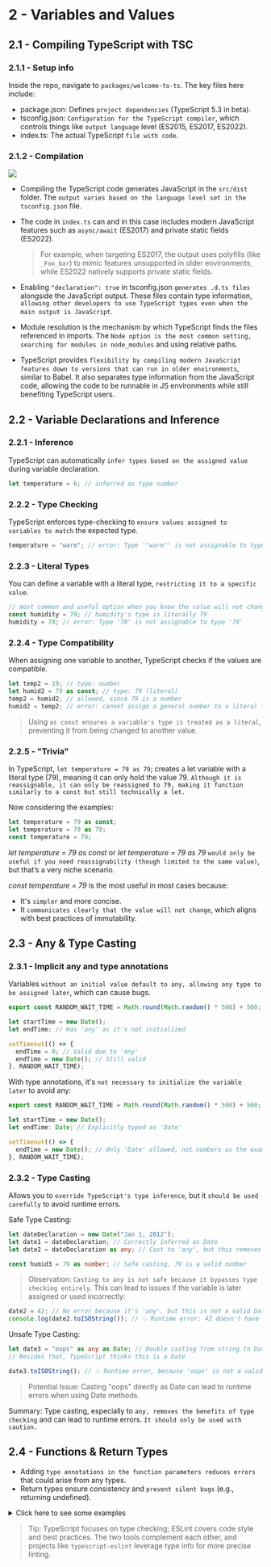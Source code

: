 # 2 - Variables and Values

## 2.1 - Compiling TypeScript with TSC

### 2.1.1 - Setup info

Inside the repo, navigate to `packages/welcome-to-ts`. The key files here include:

- package.json: Defines `project dependencies` (TypeScript 5.3 in beta).
- tsconfig.json: `Configuration for the TypeScript compiler`, which controls things like `output language` level (ES2015, ES2017, ES2022).
- index.ts: The actual TypeScript `file with code`.

### 2.1.2 - Compilation

![](https://i.imgur.com/DB7XEjg.png)

- Compiling the TypeScript code generates JavaScript in the `src/dist` folder. The `output varies based on the language level set in the tsconfig.json` file.
- The code in `index.ts` can and in this case includes modern JavaScript features such as `async/await` (ES2017) and private static fields (ES2022).

  > For example, when targeting ES2017, the output uses polyfills (like `_Foo_bar`) to mimic features unsupported in older environments, while ES2022 natively supports private static fields.

- Enabling `"declaration": true` in tsconfig.json `generates .d.ts files` alongside the JavaScript output. These files contain type information, `allowing other developers to use TypeScript types even when the main output is JavaScript`.

- Module resolution is the mechanism by which TypeScript finds the files referenced in imports. The `Node option is the most common setting, searching for modules in node_modules` and using relative paths.

- TypeScript provides `flexibility by compiling modern JavaScript features down to versions that can run in older environments`, similar to Babel. It also separates type information from the JavaScript code, allowing the code to be runnable in JS environments while still benefiting TypeScript users.

## 2.2 - Variable Declarations and Inference

### 2.2.1 - Inference

TypeScript can automatically `infer types based on the assigned value` during variable declaration.

```ts
let temperature = 6; // inferred as type number
```

### 2.2.2 - Type Checking

TypeScript enforces type-checking to `ensure values assigned to variables to match` the expected type.

```ts
temperature = "warm"; // error: Type '"warm"' is not assignable to type 'number'
```

### 2.2.3 - Literal Types

You can define a variable with a literal type, `restricting it to a specific value`.

```ts
// most common and useful option when you know the value will not change.
const humidity = 79; // humidity's type is literally 79
humidity = 78; // error: Type '78' is not assignable to type '79'
```

### 2.2.4 - Type Compatibility

When assigning one variable to another, TypeScript checks if the values are compatible.

```ts
let temp2 = 19; // type: number
let humid2 = 79 as const; // type: 79 (literal)
temp2 = humid2; // allowed, since 79 is a number
humid2 = temp2; // error: cannot assign a general number to a literal type
```

> Using `as const ensures a variable's type is treated as a literal`, preventing it from being changed to another value.

### 2.2.5 - "Trivia"

In TypeScript, `let temperature = 79 as 79`; creates a let variable with a literal type (79), meaning it can only hold the value 79. `Although it is reassignable, it can only be reassigned to 79, making it function similarly to a const but still technically a let.`

Now considering the examples:

```ts
let temperature = 79 as const;
let temperature = 79 as 79;
const temperature = 79;
```

_let temperature = 79 as const_ or _let temperature = 79 as 79_ `would only be useful if you need reassignability (though limited to the same value)`, but that’s a very niche scenario.

_const temperature = 79_ is the most useful in most cases because:

- It's `simpler` and more concise.
- It `communicates clearly that the value will not change`, which aligns with best practices of immutability.

## 2.3 - Any & Type Casting

### 2.3.1 - Implicit any and type annotations

Variables `without an initial value default to any, allowing any type to be assigned later`, which can cause bugs.

```ts
export const RANDOM_WAIT_TIME = Math.round(Math.random() * 500) + 500;

let startTime = new Date();
let endTime; // Has 'any' as it's not initialized

setTimeout(() => {
  endTime = 0; // Valid due to 'any'
  endTime = new Date(); // Still valid
}, RANDOM_WAIT_TIME);
```

With type annotations, it's `not necessary to initialize the variable later` to avoid any:

```ts
export const RANDOM_WAIT_TIME = Math.round(Math.random() * 500) + 500;

let startTime = new Date();
let endTime: Date; // Explicitly typed as 'Date'

setTimeout(() => {
  endTime = new Date(); // Only 'Date' allowed, not numbers as the example above.
}, RANDOM_WAIT_TIME);
```

### 2.3.2 - Type Casting

Allows you to `override TypeScript's type inference`, but it `should be used carefully` to avoid runtime errors.

Safe Type Casting:

```ts
let dateDeclaration = new Date("Jan 1, 2012");
let date1 = dateDeclaration; // Correctly inferred as Date
let date2 = dateDeclaration as any; // Cast to 'any', but this removes type safety, just use it if really necessary.

const humid3 = 79 as number; // Safe casting, 79 is a valid number
```

> Observation: `Casting to any is not safe because it bypasses type checking entirely`. This can lead to issues if the variable is later assigned or used incorrectly:

```ts
date2 = 42; // No error because it's 'any', but this is not a valid Date
console.log(date2.toISOString()); // 💥 Runtime error: 42 doesn't have 'toISOString'
```

Unsafe Type Casting:

```ts
let date3 = "oops" as any as Date; // Double casting from string to Date
// Besides that, TypeScript thinks this is a Date

date3.toISOString(); // 💥 Runtime error, because 'oops' is not a valid Date
```

> Potential Issue: Casting "oops" directly as Date can lead to runtime errors when using Date methods.

Summary: Type casting, especially to `any, removes the benefits of type checking` and can lead to runtime errors. `It should only be used with caution.`

## 2.4 - Functions & Return Types

- Adding `type annotations in the function parameters reduces errors` that could arise from any types.
- Return types ensure consistency and `prevent silent bugs` (e.g., returning undefined).

<details>
<summary>Click here to see some examples</summary>

```ts
// Example 1:
function add(a, b) {
  return a + b; // strings? numbers? a mix?
}

const result = add(3, "4");
```

```ts
// Example 2:

//ts will infer that the sum of two numbers will be a number
function add(a: number, b: number) {
  return a + b;
}

// then we will have an error here in the second string argument
// const result = add(3, "4");

const result = add(3, 4); // -> correct one
```

```ts
// Example 3:

// but if you put some more minimal logic in the function:
function add(a: number, b: number) {
  if (Math.random() > 5) return a + b;
}

const result = add(3, 4);
result.toExponential(); // now it'll warn that maybe the value is undefined because of the conditional
```

```ts
// Example 4:

// so, to avoid that, declare the return type since the beginning to avoid delayed warnings
function add(a: number, b: number): number {
  if (Math.random() > 5) {
    return a + b;
  } else {
    return 0; // certificate that will return the type
  }
}

const result = add(3, 4);
result.toExponential();
```

</details>

> Tip: TypeScript focuses on type checking; ESLint covers code style and best practices. The two tools complement each other, and projects like `typescript-eslint` leverage type info for more precise linting.
